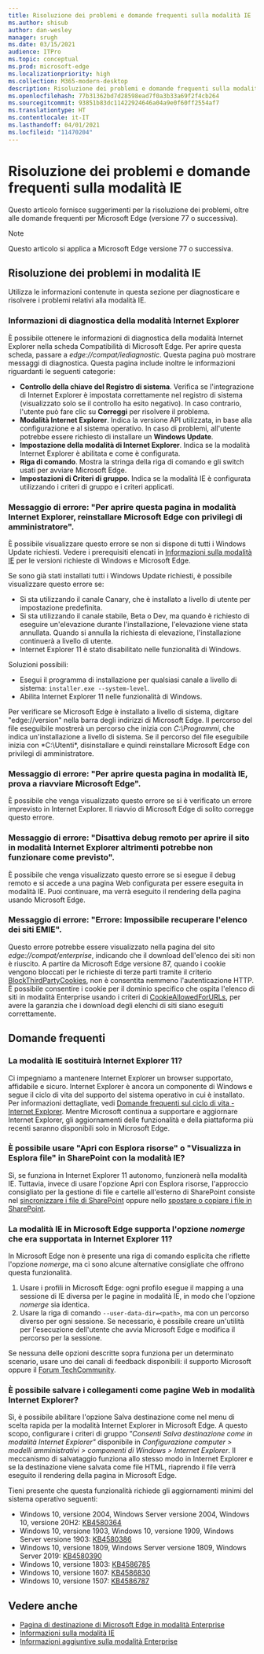```yaml
---
title: Risoluzione dei problemi e domande frequenti sulla modalità IE
ms.author: shisub
author: dan-wesley
manager: srugh
ms.date: 03/15/2021
audience: ITPro
ms.topic: conceptual
ms.prod: microsoft-edge
ms.localizationpriority: high
ms.collection: M365-modern-desktop
description: Risoluzione dei problemi e domande frequenti sulla modalità Internet Explorer di Microsoft Edge
ms.openlocfilehash: 77b31362bd7d28598ead7f0a3b33a69f2f4cb264
ms.sourcegitcommit: 93851b83dc11422924646a04a9e0f60ff2554af7
ms.translationtype: HT
ms.contentlocale: it-IT
ms.lasthandoff: 04/01/2021
ms.locfileid: "11470204"
---
```

# <a name="ie-mode-troubleshooting-and-faq"></a>Risoluzione dei problemi e domande frequenti sulla modalità IE

Questo articolo fornisce suggerimenti per la risoluzione dei problemi, oltre alle domande frequenti per Microsoft Edge (versione 77 o successiva).

> [!NOTE]
> Questo articolo si applica a Microsoft Edge versione 77 o successiva.


## <a name="troubleshoot-ie-mode"></a>Risoluzione dei problemi in modalità IE

Utilizza le informazioni contenute in questa sezione per diagnosticare e risolvere i problemi relativi alla modalità IE.

### <a name="internet-explorer-mode-diagnostic-information"></a>Informazioni di diagnostica della modalità Internet Explorer

È possibile ottenere le informazioni di diagnostica della modalità Internet Explorer nella scheda Compatibilità di Microsoft Edge. Per aprire questa scheda, passare a *edge://compat/iediagnostic*. Questa pagina può mostrare messaggi di diagnostica. Questa pagina include inoltre le informazioni riguardanti le seguenti categorie:

- **Controllo della chiave del Registro di sistema**. Verifica se l'integrazione di Internet Explorer è impostata correttamente nel registro di sistema (visualizzato solo se il controllo ha esito negativo). In caso contrario, l'utente può fare clic su **Correggi** per risolvere il problema.
- **Modalità Internet Explorer**. Indica la versione API utilizzata, in base alla configurazione e al sistema operativo. In caso di problemi, all'utente potrebbe essere richiesto di installare un **Windows Update**.
- **Impostazione della modalità di Internet Explorer**. Indica se la modalità Internet Explorer è abilitata e come è configurata.
- **Riga di comando**. Mostra la stringa della riga di comando e gli switch usati per avviare Microsoft Edge.
- **Impostazioni di Criteri di gruppo**. Indica se la modalità IE è configurata utilizzando i criteri di gruppo e i criteri applicati.

### <a name="error-message-to-open-this-page-in-internet-explorer-mode-reinstall-microsoft-edge-with-administrator-privileges"></a>Messaggio di errore: "Per aprire questa pagina in modalità Internet Explorer, reinstallare Microsoft Edge con privilegi di amministratore".

È possibile visualizzare questo errore se non si dispone di tutti i Windows Update richiesti. Vedere i prerequisiti elencati in [Informazioni sulla modalità IE](./edge-ie-mode.md) per le versioni richieste di Windows e Microsoft Edge.

Se sono già stati installati tutti i Windows Update richiesti, è possibile visualizzare questo errore se:

- Si sta utilizzando il canale Canary, che è installato a livello di utente per impostazione predefinita.
- Si sta utilizzando il canale stabile, Beta o Dev, ma quando è richiesto di eseguire un'elevazione durante l'installazione, l'elevazione viene stata annullata. Quando si annulla la richiesta di elevazione, l'installazione continuerà a livello di utente.
- Internet Explorer 11 è stato disabilitato nelle funzionalità di Windows.

Soluzioni possibili:

- Esegui il programma di installazione per qualsiasi canale a livello di sistema: `installer.exe --system-level`.
- Abilita Internet Explorer 11 nelle funzionalità di Windows.

Per verificare se Microsoft Edge è installato a livello di sistema, digitare "edge://version" nella barra degli indirizzi di Microsoft Edge. Il percorso del file eseguibile mostrerà un percorso che inizia con *C:\Programmi*, che indica un'installazione a livello di sistema. Se il percorso del file eseguibile inizia con *C:\Utenti\*, disinstallare e quindi reinstallare Microsoft Edge con privilegi di amministratore.

### <a name="error-message-to-open-this-page-in-ie-mode-try-restarting-microsoft-edge"></a>Messaggio di errore: "Per aprire questa pagina in modalità IE, prova a riavviare Microsoft Edge".

È possibile che venga visualizzato questo errore se si è verificato un errore imprevisto in Internet Explorer. Il riavvio di Microsoft Edge di solito corregge questo errore.

### <a name="error-message-turn-off-remote-debugging-to-open-this-site-in-ie-mode-otherwise-it-might-not-work-as-expected"></a>Messaggio di errore: "Disattiva debug remoto per aprire il sito in modalità Internet Explorer altrimenti potrebbe non funzionare come previsto".

È possibile che venga visualizzato questo errore se si esegue il debug remoto e si accede a una pagina Web configurata per essere eseguita in modalità IE. Puoi continuare, ma verrà eseguito il rendering della pagina usando Microsoft Edge.

### <a name="error-message-error-could-not-retrieve-emie-site-list"></a>Messaggio di errore: "Errore: Impossibile recuperare l'elenco dei siti EMIE".

Questo errore potrebbe essere visualizzato nella pagina del sito *edge://compat/enterprise*, indicando che il download dell'elenco dei siti non è riuscito. A partire da Microsoft Edge versione 87, quando i cookie vengono bloccati per le richieste di terze parti tramite il criterio [BlockThirdPartyCookies](./microsoft-edge-policies.md#blockthirdpartycookies), non è consentita nemmeno l'autenticazione HTTP. È possibile consentire i cookie per il dominio specifico che ospita l'elenco di siti in modalità Enterprise usando i criteri di [CookieAllowedForURLs](./microsoft-edge-policies.md#cookiesallowedforurls), per avere la garanzia che i download degli elenchi di siti siano eseguiti correttamente.

## <a name="frequently-asked-questions"></a>Domande frequenti

### <a name="will-ie-mode-replace-internet-explorer-11"></a>La modalità IE sostituirà Internet Explorer 11?

Ci impegniamo a mantenere Internet Explorer un browser supportato, affidabile e sicuro. Internet Explorer è ancora un componente di Windows e segue il ciclo di vita del supporto del sistema operativo in cui è installato. Per informazioni dettagliate, vedi [Domande frequenti sul ciclo di vita - Internet Explorer](https://support.microsoft.com/help/17454/). Mentre Microsoft continua a supportare e aggiornare Internet Explorer, gli aggiornamenti delle funzionalità e della piattaforma più recenti saranno disponibili solo in Microsoft Edge.

### <a name="can-i-use-open-with-explorer-or-view-in-file-explorer-in-sharepoint-with-ie-mode"></a>È possibile usare "Apri con Esplora risorse" o "Visualizza in Esplora file" in SharePoint con la modalità IE?

Sì, se funziona in Internet Explorer 11 autonomo, funzionerà nella modalità IE. Tuttavia, invece di usare l'opzione Apri con Esplora risorse, l'approccio consigliato per la gestione di file e cartelle all'esterno di SharePoint consiste nel [sincronizzare i file di SharePoint](https://support.office.com/en-us/article/sync-sharepoint-files-with-the-onedrive-sync-app-6de9ede8-5b6e-4503-80b2-6190f3354a88) oppure nello [spostare o copiare i file in SharePoint](https://support.office.com/en-us/article/move-or-copy-files-in-sharepoint-00e2f483-4df3-46be-a861-1f5f0c1a87bc).

### <a name="does-ie-mode-on-microsoft-edge-support-the-nomerge-option-that-was-supported-in-internet-explorer-11"></a>La modalità IE in Microsoft Edge supporta l'opzione *nomerge* che era supportata in Internet Explorer 11?

In Microsoft Edge non è presente una riga di comando esplicita che riflette l'opzione *nomerge*, ma ci sono alcune alternative consigliate che offrono questa funzionalità.

1. Usare i profili in Microsoft Edge: ogni profilo esegue il mapping a una sessione di IE diversa per le pagine in modalità IE, in modo che l'opzione *nomerge* sia identica.
2. Usare la riga di comando `--user-data-dir=<path>`, ma con un percorso diverso per ogni sessione. Se necessario, è possibile creare un'utilità per l'esecuzione dell'utente che avvia Microsoft Edge e modifica il percorso per la sessione.

Se nessuna delle opzioni descritte sopra funziona per un determinato scenario, usare uno dei canali di feedback disponibili: il supporto Microsoft oppure il [Forum TechCommunity](https://techcommunity.microsoft.com/t5/enterprise/bd-p/EdgeInsiderEnterprise).

### <a name="can-i-save-links-as-webpages-in-internet-explorer-mode"></a>È possibile salvare i collegamenti come pagine Web in modalità Internet Explorer?

Sì, è possibile abilitare l'opzione Salva destinazione come nel menu di scelta rapida per la modalità Internet Explorer in Microsoft Edge. A questo scopo, configurare i criteri di gruppo *"Consenti Salva destinazione come in modalità Internet Explorer"* disponibile in *Configurazione computer > modelli amministrativi > componenti di Windows > Internet Explorer*.
Il meccanismo di salvataggio funziona allo stesso modo in Internet Explorer e se la destinazione viene salvata come file HTML, riaprendo il file verrà eseguito il rendering della pagina in Microsoft Edge.
 
Tieni presente che questa funzionalità richiede gli aggiornamenti minimi del sistema operativo seguenti:
- Windows 10, versione 2004, Windows Server versione 2004, Windows 10, versione 20H2: [KB4580364](https://support.microsoft.com/help/4580364/windows-10-update-kb4580364)
- Windows 10, versione 1903, Windows 10, versione 1909, Windows Server versione 1903: [KB4580386](https://support.microsoft.com/help/4580386/windows-10-update-kb4580386)
- Windows 10, versione 1809, Windows Server versione 1809, Windows Server 2019: [KB4580390](https://support.microsoft.com/help/4580390/windows-10-update-kb4580390)
- Windows 10, versione 1803: [KB4586785](https://support.microsoft.com/help/4586785/windows-10-update-kb4586785)
- Windows 10, versione 1607: [KB4586830](https://support.microsoft.com/help/4586830/windows-10-update-kb4586830)
- Windows 10, versione 1507: [KB4586787](https://support.microsoft.com/help/4586787/windows-10-update-kb4586787)


## <a name="see-also"></a>Vedere anche

- [Pagina di destinazione di Microsoft Edge in modalità Enterprise](https://aka.ms/EdgeEnterprise)
- [Informazioni sulla modalità IE](./edge-ie-mode.md)
- [Informazioni aggiuntive sulla modalità Enterprise](/internet-explorer/ie11-deploy-guide/enterprise-mode-overview-for-ie11)